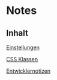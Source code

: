 # Notes
## Inhalt

[Einstellungen](settings.md)

[CSS Klassen](css_classes.md)

[Entwicklernotizen](dev_notes.md)
